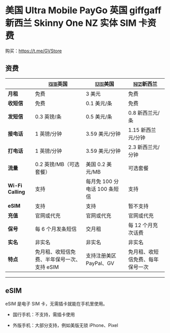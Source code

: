 # 美国 Ultra Mobile PayGo 英国 giffgaff 新西兰 Skinny One NZ 实体 SIM 卡资费

购买：https://t.me/GVStore

## 资费

|   |  🇬🇧英国|🇺🇸美国 | 🇳🇿新西兰|
|  ----  | ----  |----  | ---|
|  **月租**  | 免费  |3 美元 | 免费|
|  **收短信**|   免费 |0.1 美元/条   | 免费|
|  **发短信** |   0.3 英镑/条 |0.5 美元/条   |0.8 新西兰元/条|
| **接电话** | 1 英镑/分钟  |3.59 美元/分钟    |1.15 新西兰元/分钟|
| **打电话** | 1 英镑/分钟  |3.59 美元/分钟    |2.3 新西兰元/分钟|
|**流量**|0.2 英镑/MB（可选套餐）|美国 0.2 美元/MB|可选套餐|
|**Wi-Fi Calling**|支持|每月免 100 分电话 100 条短信|支持|
|  **eSIM** |   支持  |  支持  |暂不支持|
|  **充值** |  官网或代充  | 官网或代充 |官网或代充|
|**保号**|每 6 个月发条短信|交月租|每 12 个月充次话费|
|**实名** | 非实名 | 非实名 | 非实名|
|**特点** |免月租、收短信免费、半年保号一次、支持 eSIM|支持注册美区 PayPal、GV|免月租、收短信免费、每年保号一次|

---

## eSIM

eSIM 是电子 SIM 卡，无需插卡就能在手机里使用。

- 国行手机：不支持，需插卡使用

- 外版手机：大部分支持，例如美版无锁 iPhone、Pixel
